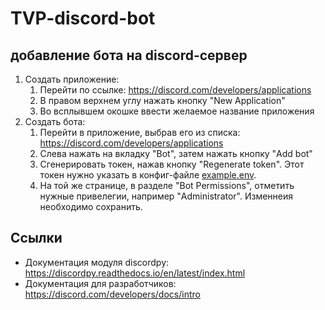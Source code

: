 # TVP-discord-bot

## добавление бота на discord-сервер

1. Создать приложение:
    1. Перейти по ссылке: https://discord.com/developers/applications
    1. В правом верхнем углу нажать кнопку "New Application"
    1. Во всплывшем окошке ввести желаемое название приложения
1. Создать бота:
    1. Перейти в приложение, выбрав его из списка: https://discord.com/developers/applications
    1. Слева нажать на вкладку "Bot", затем нажать кнопку "Add bot"
    1. Сгенерировать токен, нажав кнопку "Regenerate token". Этот токен нужно указать в конфиг-файле [example.env](example.env).
    1. На той же странице, в разделе "Bot Permissions", отметить нужные привелегии, например "Administrator". Изменнеия необходимо сохранить.

## Ссылки

- Документация модуля discordpy:
    https://discordpy.readthedocs.io/en/latest/index.html
- Документация для разработчиков:
    https://discord.com/developers/docs/intro